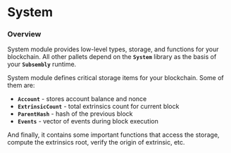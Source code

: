 # System

### Overview

System module provides low-level types, storage, and functions for your blockchain. All other pallets depend on the **`System`** library as the basis of your **`Subsembly`** runtime.

System module defines critical storage items for your blockchain. Some of them are:

* **`Account`** - stores account balance and nonce
* **`ExtrinsicCount`** - total extrinsics count for current block
* **`ParentHash`** - hash of the previous block
* **`Events`** - vector of events during block execution

And finally, it contains some important functions that access the storage, compute the extrinsics root, verify the origin of extrinsic, etc.



